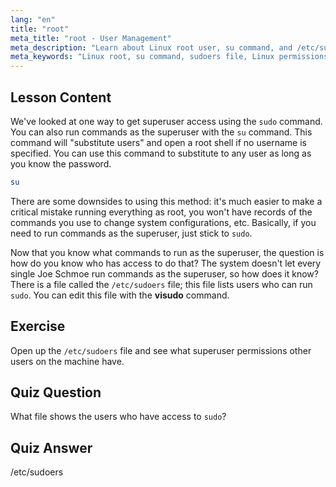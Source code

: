 ```yaml
---
lang: "en"
title: "root"
meta_title: "root - User Management"
meta_description: "Learn about Linux root user, su command, and /etc/sudoers file. Understand superuser access and permissions in Linux with this beginner guide."
meta_keywords: "Linux root, su command, sudoers file, Linux permissions, superuser, Linux tutorial, beginner guide"
---
```


## Lesson Content

We've looked at one way to get superuser access using the `sudo` command. You can also run commands as the superuser with the `su` command. This command will "substitute users" and open a root shell if no username is specified. You can use this command to substitute to any user as long as you know the password.

```bash
su
```

There are some downsides to using this method: it's much easier to make a critical mistake running everything as root, you won't have records of the commands you use to change system configurations, etc. Basically, if you need to run commands as the superuser, just stick to `sudo`.

Now that you know what commands to run as the superuser, the question is how do you know who has access to do that? The system doesn't let every single Joe Schmoe run commands as the superuser, so how does it know? There is a file called the `/etc/sudoers` file; this file lists users who can run `sudo`. You can edit this file with the **visudo** command.

## Exercise

Open up the `/etc/sudoers` file and see what superuser permissions other users on the machine have.

## Quiz Question

What file shows the users who have access to `sudo`?

## Quiz Answer

/etc/sudoers
